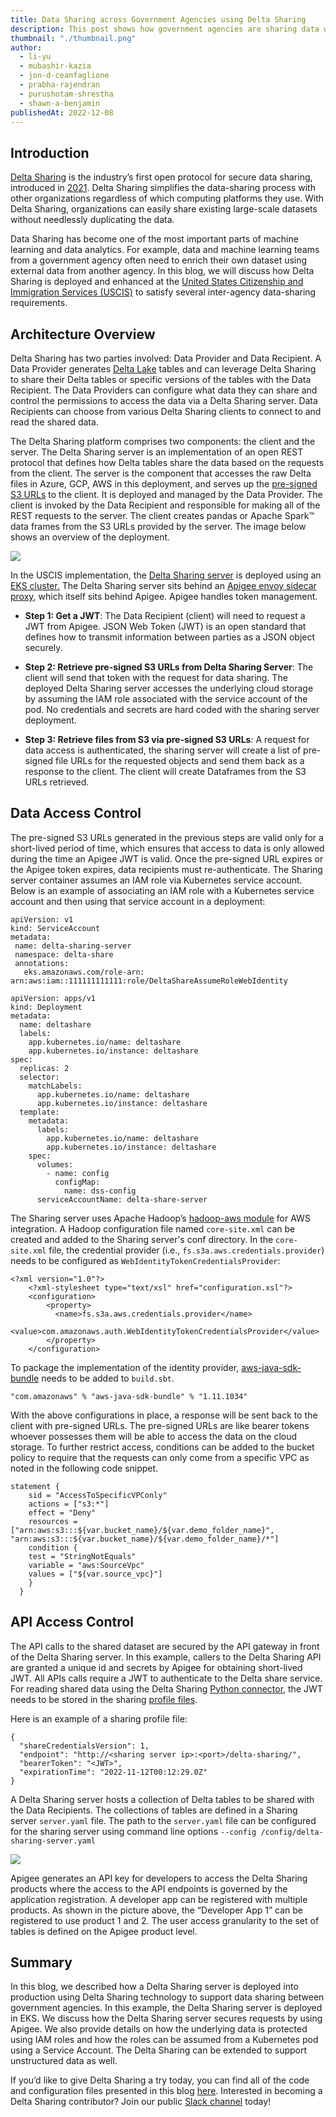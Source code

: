 ```yaml
---
title: Data Sharing across Government Agencies using Delta Sharing
description: This post shows how government agencies are sharing data with Delta Sharing.
thumbnail: "./thumbnail.png"
author:
  - li-yu
  - mubashir-kazia
  - jon-d-ceanfaglione
  - prabha-rajendran
  - purushotam-shrestha
  - shawn-a-benjamin
publishedAt: 2022-12-08
---
```


## Introduction

[Delta Sharing](https://delta.io/sharing/) is the industry’s first open protocol for secure data sharing, introduced in [2021](https://databricks.com/blog/2021/05/26/introducing-delta-sharing-an-open-protocol-for-secure-data-sharing.html). Delta Sharing simplifies the data-sharing process with other organizations regardless of which computing platforms they use. With Delta Sharing, organizations can easily share existing large-scale datasets without needlessly duplicating the data.

Data Sharing has become one of the most important parts of machine learning and data analytics. For example, data and machine learning teams from a government agency often need to enrich their own dataset using external data from another agency. In this blog, we will discuss how Delta Sharing is deployed and enhanced at the [United States Citizenship and Immigration Services (USCIS)](https://www.uscis.gov/) to satisfy several inter-agency data-sharing requirements.

## Architecture Overview

Delta Sharing has two parties involved: Data Provider and Data Recipient. A Data Provider generates [Delta Lake](https://delta.io) tables and can leverage Delta Sharing to share their Delta tables or specific versions of the tables with the Data Recipient. The Data Providers can configure what data they can share and control the permissions to access the data via a Delta Sharing server. Data Recipients can choose from various Delta Sharing clients to connect to and read the shared data.

The Delta Sharing platform comprises two components: the client and the server. The Delta Sharing server is an implementation of an open REST protocol that defines how Delta tables share the data based on the requests from the client. The server is the component that accesses the raw Delta files in Azure, GCP, AWS in this deployment, and serves up the [pre-signed S3 URLs](https://docs.aws.amazon.com/AmazonS3/latest/userguide/ShareObjectPreSignedURL.html) to the client. It is deployed and managed by the Data Provider. The client is invoked by the Data Recipient and responsible for making all of the REST requests to the server. The client creates pandas or Apache Spark™ data frames from the S3 URLs provided by the server. The image below shows an overview of the deployment.

![](image1.png)

In the USCIS implementation, the [Delta Sharing server](https://github.com/delta-io/delta-sharing) is deployed using an [EKS cluster.](https://aws.amazon.com/eks/) The Delta Sharing server sits behind an [Apigee envoy sidecar proxy](https://cloud.google.com/apigee/docs/api-platform/envoy-adapter/v1.0.x/concepts), which itself sits behind Apigee. Apigee handles token management.

- **Step 1: Get a JWT**: The Data Recipient (client) will need to request a JWT from Apigee. JSON Web Token (JWT) is an open standard that defines how to transmit information between parties as a JSON object securely.

- **Step 2: Retrieve pre-signed S3 URLs from Delta Sharing Server**: The client will send that token with the request for data sharing. The deployed Delta Sharing server accesses the underlying cloud storage by assuming the IAM role associated with the service account of the pod. No credentials and secrets are hard coded with the sharing server deployment.

- **Step 3: Retrieve files from S3 via pre-signed S3 URLs**: A request for data access is authenticated, the sharing server will create a list of pre-signed file URLs for the requested objects and send them back as a response to the client. The client will create Dataframes from the S3 URLs retrieved.

## Data Access Control

The pre-signed S3 URLs generated in the previous steps are valid only for a short-lived period of time, which ensures that access to data is only allowed during the time an Apigee JWT is valid. Once the pre-signed URL expires or the Apigee token expires, data recipients must re-authenticate. The Sharing server container assumes an IAM role via Kubernetes service account. Below is an example of associating an IAM role with a Kubernetes service account and then using that service account in a deployment:

```
apiVersion: v1
kind: ServiceAccount
metadata:
 name: delta-sharing-server
 namespace: delta-share
 annotations:
   eks.amazonaws.com/role-arn: arn:aws:iam::111111111111:role/DeltaShareAssumeRoleWebIdentity
```

```
apiVersion: apps/v1
kind: Deployment
metadata:
  name: deltashare
  labels:
    app.kubernetes.io/name: deltashare
    app.kubernetes.io/instance: deltashare
spec:
  replicas: 2
  selector:
    matchLabels:
      app.kubernetes.io/name: deltashare
      app.kubernetes.io/instance: deltashare
  template:
    metadata:
      labels:
        app.kubernetes.io/name: deltashare
        app.kubernetes.io/instance: deltashare
    spec:
      volumes:
        - name: config
          configMap:
            name: dss-config
      serviceAccountName: delta-share-server
```

The Sharing server uses Apache Hadoop’s [hadoop-aws module](https://hadoop.apache.org/docs/stable/hadoop-aws/tools/hadoop-aws/index.html) for AWS integration. A Hadoop configuration file named `core-site.xml` can be created and added to the Sharing server's conf directory. In the `core-site.xml` file, the credential provider (i.e., `fs.s3a.aws.credentials.provider`) needs to be configured as `WebIdentityTokenCredentialsProvider`:

```
<?xml version="1.0"?>
    <?xml-stylesheet type="text/xsl" href="configuration.xsl"?>
    <configuration>
        <property>
          <name>fs.s3a.aws.credentials.provider</name>
          <value>com.amazonaws.auth.WebIdentityTokenCredentialsProvider</value>
        </property>
    </configuration>
```

To package the implementation of the identity provider, [aws-java-sdk-bundle](https://mvnrepository.com/artifact/com.amazonaws/aws-java-sdk-bundle) needs to be added to `build.sbt`.

```
"com.amazonaws" % "aws-java-sdk-bundle" % "1.11.1034"
```

With the above configurations in place, a response will be sent back to the client with pre-signed URLs. The pre-signed URLs are like bearer tokens whoever possesses them will be able to access the data on the cloud storage. To further restrict access, conditions can be added to the bucket policy to require that the requests can only come from a specific VPC as noted in the following code snippet.

```
statement {
	sid = "AccessToSpecificVPConly"
	actions = ["s3:*"]
	effect = "Deny"
	resources = ["arn:aws:s3:::${var.bucket_name}/${var.demo_folder_name}", "arn:aws:s3:::${var.bucket_name}/${var.demo_folder_name}/*"]
	condition {
  	test = "StringNotEquals"
  	variable = "aws:SourceVpc"
  	values = ["${var.source_vpc}"]
    }
  }
```

## API Access Control

The API calls to the shared dataset are secured by the API gateway in front of the Delta Sharing server. In this example, callers to the Delta Sharing API are granted a unique id and secrets by Apigee for obtaining short-lived JWT. All APIs calls require a JWT to authenticate to the Delta share service. For reading shared data using the Delta Sharing [Python connector](https://github.com/delta-io/delta-sharing#python-connector), the JWT needs to be stored in the sharing [profile files](https://github.com/delta-io/delta-sharing/blob/main/PROTOCOL.md#profile-file-format).

Here is an example of a sharing profile file:

```
{
  "shareCredentialsVersion": 1,
  "endpoint": "http://<sharing server ip>:<port>/delta-sharing/",
  "bearerToken": "<JWT>",
  "expirationTime": "2022-11-12T00:12:29.0Z"
}
```

A Delta Sharing server hosts a collection of Delta tables to be shared with the Data Recipients. The collections of tables are defined in a Sharing server `server.yaml` file. The path to the `server.yaml` file can be configured for the sharing server using command line options `--config /config/delta-sharing-server.yaml`

![](image2.png)

Apigee generates an API key for developers to access the Delta Sharing products where the access to the API endpoints is governed by the application registration. A developer app can be registered with multiple products. As shown in the picture above, the “Developer App 1” can be registered to use product 1 and 2. The user access granularity to the set of tables is defined on the Apigee product level.

## Summary

In this blog, we described how a Delta Sharing server is deployed into production using Delta Sharing technology to support data sharing between government agencies. In this example, the Delta Sharing server is deployed in EKS. We discuss how the Delta Sharing server secures requests by using Apigee. We also provide details on how the underlying data is protected using IAM roles and how the roles can be assumed from a Kubernetes pod using a Service Account. The Delta Sharing can be extended to support unstructured data as well.

If you’d like to give Delta Sharing a try today, you can find all of the code and configuration files presented in this blog [here](https://github.com/lyliyu/delta-sharing). Interested in becoming a Delta Sharing contributor? Join our public [Slack channel](https://go.delta.io/slack) today!
